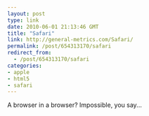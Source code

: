 ```yaml
---
layout: post
type: link
date: 2010-06-01 21:13:46 GMT
title: "Safari"
link: http://general-metrics.com/Safari/
permalink: /post/654313170/safari
redirect_from: 
  - /post/654313170/safari
categories:
- apple
- html5
- safari
---
```

A browser in a browser? Impossible, you say...